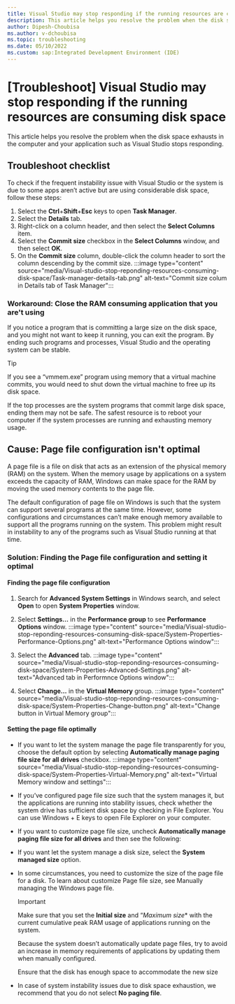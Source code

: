 ```yaml
---
title: Visual Studio may stop responding if the running resources are consuming disk space
description: This article helps you resolve the problem when the disk space exhausts in the computer and your application such as Visual Studio stops responding.
author: Dipesh-Choubisa
ms.author: v-dchoubisa
ms.topic: troubleshooting
ms.date: 05/10/2022
ms.custom: sap:Integrated Development Environment (IDE)
---
```


# [Troubleshoot] Visual Studio may stop responding if the running resources are consuming disk space

This article helps you resolve the problem when the disk space exhausts in the computer and your application such as Visual Studio stops responding.

## Troubleshoot checklist

To check if the frequent instability issue with Visual Studio or the system is due to some apps aren’t active but are using considerable disk space, follow these steps:

1. Select the **Ctrl**+**Shift**+**Esc** keys to open **Task Manager**.
1. Select the **Details** tab.
1. Right-click on a column header, and then select the **Select Columns** item.
1. Select the **Commit size** checkbox in the **Select Columns** window, and then select **OK**.
1. On the **Commit size** column, double-click the column header to sort the column descending by the commit size.
    :::image type="content" source="media/Visual-studio-stop-reponding-resources-consuming-disk-space/Task-manager-details-tab.png" alt-text="Commit size colum in Details tab of Task Manager":::

### Workaround: Close the RAM consuming application that you are't using

If you notice a program that is committing a large size on the disk space, and you might not want to keep it running, you can exit the program. By ending such programs and processes, Visual Studio and the operating system can be stable.

> [!TIP]
> If you see a “vmmem.exe” program using memory that a virtual machine commits, you would need to shut down the virtual machine to free up its disk space.
>
> If the top processes are the system programs that commit large disk space, ending them may not be safe. The safest resource is to reboot your computer if the system processes are running and exhausting memory usage.

## Cause: Page file configuration isn't optimal

A page file is a file on disk that acts as an extension of the physical memory (RAM) on the system. When the memory usage by applications on a system exceeds the capacity of RAM, Windows can make space for the RAM by moving the used memory contents to the page file.

The default configuration of page file on Windows is such that the system can support several programs at the same time. However, some configurations and circumstances can’t make enough memory available to support all the programs running on the system. This problem might result in instability to any of the programs such as Visual Studio running at that time.

### Solution: Finding the Page file configuration and setting it optimal

#### Finding the page file configuration

1. Search for **Advanced System Settings** in Windows search, and select **Open** to open **System Properties** window.

1. Select **Settings…** in the **Performance group** to see **Performance Options** window.
    :::image type="content" source="media/Visual-studio-stop-reponding-resources-consuming-disk-space/System-Properties-Performance-Options.png" alt-text="Performance Options window":::

1. Select the **Advanced** tab.
    :::image type="content" source="media/Visual-studio-stop-reponding-resources-consuming-disk-space/System-Properties-Advanced-Settings.png" alt-text="Advanced tab in Performnce Options window":::

1. Select **Change…** in the **Virtual Memory** group.
    :::image type="content" source="media/Visual-studio-stop-reponding-resources-consuming-disk-space/System-Properties-Change-button.png" alt-text="Change button in Virtual Memory group":::

#### Setting the page file optimally

- If you want to let the system manage the page file transparently for you, choose the default option by selecting **Automatically manage paging file size for all drives** checkbox.
    :::image type="content" source="media/Visual-studio-stop-reponding-resources-consuming-disk-space/System-Properties-Virtual-Memory.png" alt-text="Virtual Memory window and settings":::
- If you’ve configured page file size such that the system manages it, but the applications are running into stability issues, check whether the system drive has sufficient disk space by checking in File Explorer. You can use Windows + E keys to open File Explorer on your computer.

- If you want to customize page file size, uncheck **Automatically manage paging file size for all drives** and then see the following:

- If you want let the system manage a disk size, select the **System managed size** option.

- In some circumstances, you need to customize the size of the page file for a disk. To learn about customize Page file size, see Manually managing the Windows page file.
    > [!IMPORTANT]
    > Make sure that you set the **Initial size** and “*Maximum size** with the current cumulative peak RAM usage of applications running on the system.
    >
    > Because the system doesn’t automatically update page files, try to avoid an increase in memory requirements of applications by updating them when manually configured.
    >
    > Ensure that the disk has enough space to accommodate the new size

- In case of system instability issues due to disk space exhaustion, we recommend that you do not select **No paging file**.
